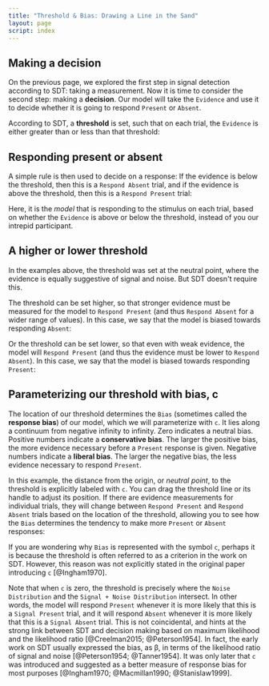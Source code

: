 ```yaml
---
title: "Threshold & Bias: Drawing a Line in the Sand"
layout: page
script: index
---
```


## Making a decision

On the previous page, we explored the first step in signal detection according to SDT: taking a
measurement. Now it is time to consider the second step: making a **decision**. Our model will take
the `Evidence` and use it to decide whether it is going to respond `Present`
or `Absent`.

According to SDT, a **threshold** is set, such that on each trial, the `Evidence` is either greater
than or less than that threshold:

<sdt-example-model>
  <sdt-control run pause reset trials="10" duration="500"></sdt-control>
  <rdk-task count="100" coherence=".5" trials="10" duration="500" wait="500" iti="250"></rdk-task>
  <sdt-model histogram threshold color="none" d="2.5" c="0"></sdt-model>
</sdt-example-model>

## Responding present or absent

A simple rule is then used to decide on a response: If the evidence is below the threshold, then
this is a `Respond Absent` trial, and if the evidence is above the threshold, then this is a
`Respond Present` trial:

<sdt-example-model>
  <sdt-control run pause reset trials="10" duration="500"></sdt-control>
  <rdk-task count="100" coherence=".5" trials="10" duration="500" wait="500" iti="250"></rdk-task>
  <sdt-model histogram threshold color="response" d="2.5" c="0"></sdt-model>
  <sdt-response feedback="none"></sdt-response>
</sdt-example-model>

Here, it is the *model* that is responding to the stimulus on each trial, based on whether the
`Evidence` is above or below the threshold, instead of you our intrepid participant.

## A higher or lower threshold

In the examples above, the threshold was set at the neutral point, where the evidence is equally
suggestive of signal and noise. But SDT doesn't require this.

The threshold can be set higher, so that stronger evidence must be measured for the model to
`Respond Present` (and thus `Respond Absent` for a wider range of values). In this case, we say that
the model is biased towards responding `Absent`:

<sdt-example-model>
  <sdt-control run pause reset trials="10" duration="500"></sdt-control>
  <rdk-task count="100" coherence=".5" trials="10" duration="500" wait="500" iti="250"></rdk-task>
  <sdt-model histogram threshold color="response" d="2.5" c="2"></sdt-model>
  <sdt-response feedback="none"></sdt-response>
</sdt-example-model>

Or the threshold can be set lower, so that even with weak evidence, the model will `Respond Present`
(and thus the evidence must be lower to `Respond Absent`). In this case, we say that the model is
biased towards responding `Present`:

<sdt-example-model>
  <sdt-control run pause reset trials="10" duration="500"></sdt-control>
  <rdk-task count="100" coherence=".5" trials="10" duration="500" wait="500" iti="250"></rdk-task>
  <sdt-model histogram threshold color="response" d="2.5" c="-2"></sdt-model>
  <sdt-response feedback="none"></sdt-response>
</sdt-example-model>

## Parameterizing our threshold with bias, <span class="math-var">c</span>

The location of our threshold determines the `Bias` (sometimes called the **response bias**) of our
model, which we will parameterize with `c`. It lies along a continuum from negative infinity to
infinity. Zero indicates a neutral bias. Positive numbers indicate a **conservative bias**. The
larger the positive bias, the more evidence necessary before a `Present` response is given. Negative
numbers indicate a **liberal bias**. The larger the negative bias, the less evidence necessary to
respond `Present`.

In this example, the distance from the origin, or *neutral point*, to the threshold is explicitly
labeled with `c`. You can drag the threshold line or its handle to adjust its position. If there are
evidence measurements for individual trials, they will change between `Respond Present` and
`Respond Absent` trials based on the location of the threshold, allowing you to see how the `Bias`
determines the tendency to make more `Present` or `Absent` responses:

<sdt-example-model>
  <sdt-control run pause reset trials="10" duration="500"></sdt-control>
  <rdk-task count="100" coherence=".5" trials="10" duration="500" wait="500" iti="250"></rdk-task>
  <sdt-model interactive threshold bias histogram color="response" d="2.5" c="1"></sdt-model>
  <sdt-response feedback="none"></sdt-response>
</sdt-example-model>

If you are wondering why `Bias` is represented with the symbol `c`, perhaps it is because the
threshold is often referred to as a <span class="math-var">c</span>riterion in the work on SDT.
However, this reason was not explicitly stated in the original paper introducing `c` [@Ingham1970].

Note that when `c` is zero, the threshold is precisely where the `Noise Distribution` and the
`Signal + Noise Distribution` intersect. In other words, the model will respond `Present` whenever
it is more likely that this is a `Signal Present` trial, and it will respond `Absent` whenever it is
more likely that this is a `Signal Absent` trial. This is not coincidental, and hints at the strong
link between SDT and decision making based on maximum likelihood and the likelihood ratio
[@Creelman2015; @Peterson1954]. In fact, the early work on SDT usually expressed the bias, as <span
class="math-var">β</span>, in terms of the likelihood ratio of signal and noise [@Peterson1954;
@Tanner1954]. It was only later that `c` was introduced and suggested as a better measure of
response bias for most purposes [@Ingham1970; @Macmillan1990; @Stanislaw1999].

<!-- ## Perspectives on the relationship between model and performance

<sdt-example-interactive>
  <sdt-control color="outcome"></sdt-control>
  <sdt-table numeric interactive summary="stimulusRates responseRates accuracy"
    hits="80" misses="20" false-alarms="10" correct-rejections="90"></sdt-table>
  <sdt-model interactive threshold bias distributions sensitivity color="outcome"></sdt-model>
</sdt-example-interactive> -->
